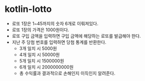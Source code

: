 # kotlin-lotto

* 로또 1장은 1~45까지의 숫자 6개로 이뤄져있다.
* 로또 1장의 가격은 1000원이다.
* 로또 구입 금액을 입력하면 구입 금액에 해당하는 로또를 발급해야 한다.
* 지난 주 당첨 번호를 입력하면 당첨 통계를 반환한다.
  * 3개 일치 시 5000원
  * 4개 일치 시 50000원
  * 5개 일치 시 1500000원
  * 6개 일치 시 2000000000원
  * 총 수익률과 결과적으로 손해인지 이득인지 알려준다.
